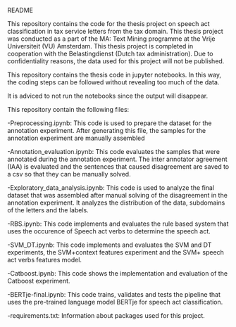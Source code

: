 README

This repository contains the code for the thesis project on speech act classification in tax service letters from the tax domain. This thesis project was conducted as a part of the MA: Text Mining programme at the Vrije Universiteit (VU) Amsterdam. This thesis project is completed in cooperation with the Belastingdienst (Dutch tax administration). Due to confidentiality reasons, the data used for this project will not be published. 

This repository contains the thesis code in jupyter notebooks. In this way, the coding steps can be followed without revealing too much of the data.

It is adviced to not run the notebooks since the output will disappear.


This repository contain the following files:


-Preprocessing.ipynb: This code is used to prepare the dataset for the annotation experiment. After generating this file, the samples for the annotation experiment are manually assembled

-Annotation_evaluation.ipynb: This code evaluates the samples that were annotated during the annotation experiment. The inter annotator agreement (IAA) is evaluated and the sentences that caused disagreement are saved to a csv so that they can be manually solved.

-Exploratory_data_analysis.ipynb: This code is used to analyze the final dataset that was assembled after manual solving of the disagreement in the annotation experiment. It analyzes the distribution of the data, subdomains of the letters and the labels. 

-RBS.ipynb: This code implements and evaluates the rule based system that uses the occurence of Speech act verbs to determine the speech act.

-SVM_DT.ipynb: This code implements and evaluates the SVM and DT experiments, the SVM+context features experiment and the SVM+ speech act verbs features model.

-Catboost.ipynb: This code shows the implementation and evaluation of the Catboost experiment. 

-BERTje-final.ipynb: This code trains, validates and tests the pipeline that uses the pre-trained language model BERTje for speech act classification.

-requirements.txt: Information about packages used for this project.
